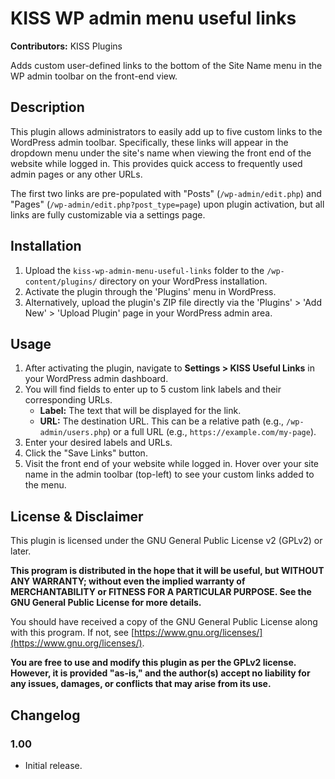 # KISS WP admin menu useful links

**Contributors:** KISS Plugins  

Adds custom user-defined links to the bottom of the Site Name menu in the WP admin toolbar on the front-end view.

## Description

This plugin allows administrators to easily add up to five custom links to the WordPress admin toolbar. Specifically, these links will appear in the dropdown menu under the site's name when viewing the front end of the website while logged in. This provides quick access to frequently used admin pages or any other URLs.

The first two links are pre-populated with "Posts" (`/wp-admin/edit.php`) and "Pages" (`/wp-admin/edit.php?post_type=page`) upon plugin activation, but all links are fully customizable via a settings page.

## Installation

1.  Upload the `kiss-wp-admin-menu-useful-links` folder to the `/wp-content/plugins/` directory on your WordPress installation.
2.  Activate the plugin through the 'Plugins' menu in WordPress.
3.  Alternatively, upload the plugin's ZIP file directly via the 'Plugins' > 'Add New' > 'Upload Plugin' page in your WordPress admin area.

## Usage

1.  After activating the plugin, navigate to **Settings > KISS Useful Links** in your WordPress admin dashboard.
2.  You will find fields to enter up to 5 custom link labels and their corresponding URLs.
    * **Label:** The text that will be displayed for the link.
    * **URL:** The destination URL. This can be a relative path (e.g., `/wp-admin/users.php`) or a full URL (e.g., `https://example.com/my-page`).
3.  Enter your desired labels and URLs.
4.  Click the "Save Links" button.
5.  Visit the front end of your website while logged in. Hover over your site name in the admin toolbar (top-left) to see your custom links added to the menu.

## License & Disclaimer

This plugin is licensed under the GNU General Public License v2 (GPLv2) or later.

**This program is distributed in the hope that it will be useful, but WITHOUT ANY WARRANTY; without even the implied warranty of MERCHANTABILITY or FITNESS FOR A PARTICULAR PURPOSE. See the GNU General Public License for more details.**

You should have received a copy of the GNU General Public License along with this program. If not, see [https://www.gnu.org/licenses/](https://www.gnu.org/licenses/).

**You are free to use and modify this plugin as per the GPLv2 license. However, it is provided "as-is," and the author(s) accept no liability for any issues, damages, or conflicts that may arise from its use.**

## Changelog

### 1.00
* Initial release.
